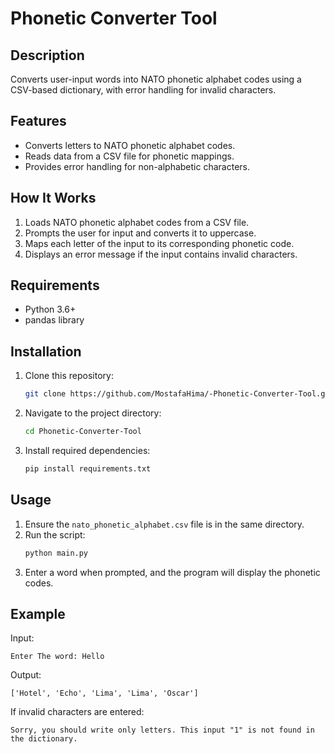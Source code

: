 # Phonetic Converter Tool

## Description
Converts user-input words into NATO phonetic alphabet codes using a CSV-based dictionary, with error handling for invalid characters.

## Features
- Converts letters to NATO phonetic alphabet codes.
- Reads data from a CSV file for phonetic mappings.
- Provides error handling for non-alphabetic characters.

## How It Works
1. Loads NATO phonetic alphabet codes from a CSV file.
2. Prompts the user for input and converts it to uppercase.
3. Maps each letter of the input to its corresponding phonetic code.
4. Displays an error message if the input contains invalid characters.

## Requirements
- Python 3.6+
- pandas library

## Installation
1. Clone this repository:
   ```bash
   git clone https://github.com/MostafaHima/-Phonetic-Converter-Tool.git
   ```
2. Navigate to the project directory:
   ```bash
   cd Phonetic-Converter-Tool
   ```
3. Install required dependencies:
   ```bash
   pip install requirements.txt
   ```

## Usage
1. Ensure the `nato_phonetic_alphabet.csv` file is in the same directory.
2. Run the script:
   ```bash
   python main.py
   ```
3. Enter a word when prompted, and the program will display the phonetic codes.

## Example
Input:
```
Enter The word: Hello
```
Output:
```
['Hotel', 'Echo', 'Lima', 'Lima', 'Oscar']
```

If invalid characters are entered:
```
Sorry, you should write only letters. This input "1" is not found in the dictionary.
```


